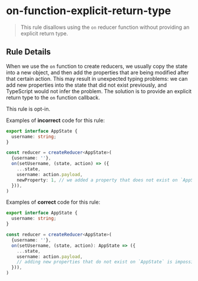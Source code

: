 # on-function-explicit-return-type

> This rule disallows using the `on` reducer function without providing an explicit return type.

## Rule Details

When we use the `on` function to create reducers, we usually copy the state into a new object, and then add the properties that are being modified after that certain action. This may result in unexpected typing problems: we can add new properties into the state that did not exist previously, and TypeScript would not infer the problem. The solution is to provide an explicit return type to the `on` function callback.

This rule is opt-in.

Examples of **incorrect** code for this rule:

```ts
export interface AppState {
  username: string;
}

const reducer = createReducer<AppState>(
  {username: ''},
  on(setUsername, (state, action) => ({
    ...state,
    username: action.payload,
    newProperty: 1, // we added a property that does not exist on `AppState`, and TS won't catch this problem
  })),
)
```

Examples of **correct** code for this rule:

```ts
export interface AppState {
  username: string;
}

const reducer = createReducer<AppState>(
  {username: ''},
  on(setUsername, (state, action): AppState => ({
    ...state,
    username: action.payload,
    // adding new properties that do not exist on `AppState` is impossible, as the function return type is explicitly stated
  })),
)
```
